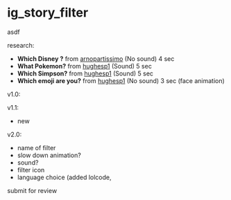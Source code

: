 # ig_story_filter
asdf

research:

- **Which Disney ?** from [arnopartissimo](https://www.instagram.com/arnopartissimo) (No sound) 4 sec
- **What Pokemon?** from [hughesp1](https://www.instagram.com/hughesp1) (Sound) 5 sec
- **Which Simpson?** from [hughesp1](https://www.instagram.com/hughesp1) (Sound) 5 sec
- **Which emoji are you?** from [hughesp1](https://www.instagram.com/hughesp1) (No sound) 3 sec (face animation)

v1.0:


v1.1:

- new



v2.0:

- name of filter
- slow down animation?
- sound?
- filter icon
- language choice (added lolcode, 


submit for review
